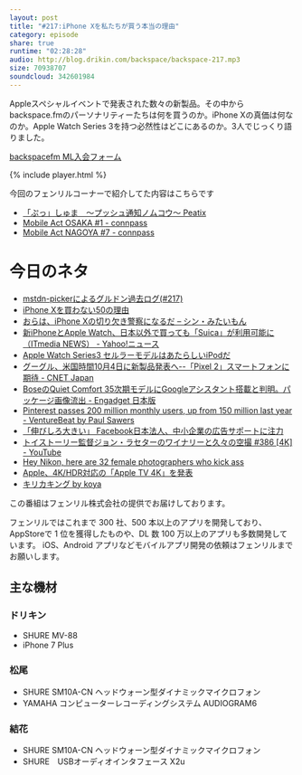 ```yaml
---
layout: post
title: "#217:iPhone Xを私たちが買う本当の理由"
category: episode
share: true
runtime: "02:28:28"
audio: http://blog.drikin.com/backspace/backspace-217.mp3
size: 70938707
soundcloud: 342601984
---
```


Appleスペシャルイベントで発表された数々の新製品。その中からbackspace.fmのパーソナリティーたちは何を買うのか。iPhone Xの真価は何なのか。Apple Watch Series 3を持つ必然性はどこにあるのか。3人でじっくり語りました。

[backspacefm ML入会フォーム](http://backspace.us11.list-manage.com/subscribe?u=09c933bd3997c1d16dbed156a&id=84b6529b91)

{% include player.html %}

今回のフェンリルコーナーで紹介してた内容はこちらです

* [「ぷっ」しゅま　〜プッシュ通知ノムコウ〜  Peatix](http://peatix.com/event/298667)
* [Mobile Act OSAKA #1 - connpass](https://mobileact.connpass.com/event/65935/)
* [Mobile Act NAGOYA #7 - connpass](https://mobileactnagoya.connpass.com/event/64724/)

# 今日のネタ

* [mstdn-pickerによるグルドン過去ログ(#217)](https://rbtnn.github.io/mstdn-picker/?instance=mstdn.guru&since_id=692689&max_id=694199)
* [iPhone Xを買わない50の理由](http://www.itmedia.co.jp/news/articles/1709/14/news058.html)
* [おらは、iPhone Xの切り欠き警察になるだ – シン・みたいもん](https://mitaimon.com/%E3%81%8A%E3%82%89%E3%81%AF-iphone-x%E3%81%AE%E5%88%87%E3%82%8A%E6%AC%A0%E3%81%8D%E8%AD%A6%E5%AF%9F%E3%81%AB%E3%81%AA%E3%82%8B%E3%81%A0-9cbbdc4c024)
* [新iPhoneとApple Watch、日本以外で買っても「Suica」が利用可能に （ITmedia NEWS） - Yahoo!ニュース](https://headlines.yahoo.co.jp/hl?a=20170913-00000043-zdn_n-sci)
* [Apple Watch Series3 セルラーモデルはあたらしいiPodだ](https://mitaimon.com/apple-watch-series3-%E3%82%BB%E3%83%AB%E3%83%A9%E3%83%BC%E3%83%A2%E3%83%87%E3%83%AB%E3%81%AF%E3%81%82%E3%81%9F%E3%82%89%E3%81%97%E3%81%84ipod%E3%81%A0-65e58b47eb0d)
* [グーグル、米国時間10月4日に新製品発表へ--「Pixel 2」スマートフォンに期待 - CNET Japan](https://japan.cnet.com/article/35107309/)
* [BoseのQuiet Comfort 35次期モデルにGoogleアシスタント搭載と判明。パッケージ画像流出 - Engadget 日本版](http://japanese.engadget.com/2017/09/15/bose-quiet-comfort-35-google/)
* [Pinterest passes 200 million monthly users, up from 150 million last year - VentureBeat by Paul Sawers](https://venturebeat.com/2017/09/14/pinterest-passes-200-million-monthly-users-up-from-150-million-last-year/)
* [「伸びしろ大きい」 Facebook日本法人、中小企業の広告サポートに注力](http://www.itmedia.co.jp/news/articles/1709/15/news096.html)
* [トイストーリー監督ジョン・ラセターのワイナリーと久々の空撮 #386 \[4K\] - YouTube](https://www.youtube.com/watch?v=llt5mt1iKA4)
* [Hey Nikon, here are 32 female photographers who kick ass](http://mashable.com/2017/09/15/nikon-female-photographers/?utm_campaign=Mash-Prod-RSS-Feedburner-All-Partial&utm_cid=Mash-Prod-RSS-Feedburner-All-Partial#AKK.49xTY8qE)
* [Apple、4K/HDR対応の「Apple TV 4K」を発表](http://www.itmedia.co.jp/lifestyle/articles/1709/13/news055.html)
* [キリカキング by koya](https://soundcloud.com/koya/jwy9eq4pqtof)


この番組はフェンリル株式会社の提供でお届けしております。

フェンリルではこれまで 300 社、500 本以上のアプリを開発しており、AppStoreで 1 位を獲得したものや、DL 数 100 万以上のアプリも多数開発しています。
iOS、Android アプリなどモバイルアプリ開発の依頼はフェンリルまでお願いします。

## 主な機材

### ドリキン

* SHURE MV-88
* iPhone 7 Plus

### 松尾

* SHURE  SM10A-CN ヘッドウォーン型ダイナミックマイクロフォン
* YAMAHA コンピューターレコーディングシステム AUDIOGRAM6

### 結花

* SHURE  SM10A-CN ヘッドウォーン型ダイナミックマイクロフォン
* SHURE　USBオーディオインタフェース X2u
